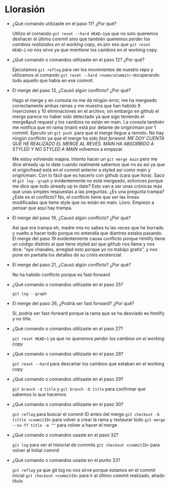 # Llorasión

- ¿Qué comando utilizaste en el paso 11? ¿Por qué?

  Utilizo el comando `git reset --hard HEAD~1`ya que no solo queremos deshacer el último commit sino que también queremos _perder los cambios realizados en el working copy_, es por eso que `git reset HEAD~1` no nos sirve ya que _mantiene_ los cambios en el working copy.

- ¿Qué comando o comandos utilizaste en el paso 12? ¿Por qué?

  Ejecutamos `git reflog` para ver los movimientos de nuestro repo y utilizamos el comando `git reset --hard <numeroCommit>` recuperando todo aquello que había en ese commit.

- El merge del paso 13, ¿Causó algún conflicto? ¿Por qué?

  Hago el merge y en consola no me da ningún error, me ha mergeado correctamente ambas ramas y me muestra que han habido 9 inserciones y 10 eliminaciones en el archivo, sin embargo en github el merge parece no haber sido detectado ya que sigo teniendo el merge&pull request y los cambios no están en main. La consola también me notifica que mi rama (main) está por delante de origin/main por 1 commit.
  Ejecuto un ``git push ``para que el merge llegue a remoto. No hay ningún conflicto ya que el merge ha sido _fast forward_. _ME DOY CUENTA QUE HE REALIZADO EL MERGE AL REVÉS. MAIN HA ABSORBIDO A STYLED Y NO STYLED A MAIN_ volvemos a empezar.

  Me estoy volviendo majara. Intento hacer un ``git merge main`` pero me dice already up to date cuando realmente sabemos que no es así ya que el origin/head está en el commit anterior a styled así como main y origin/main. Con lo fácil que es hacerlo con github (cara que llora). Saco el ``git log--graph`` y evidentemente no está mergeado, entonces porque me dice que todo already up to date? Esto van a ser unas crónicas más que unas simples respuestas a las preguntas. ¿Es una pregunta trampa? ¿Este es el conflicto? No, el conflicto tiene que ser las lineas modificadas que tiene style que no están en main. Lloro. Empiezo a pensar que aquí hay trampa.
  
- El merge del paso 19, ¿Causó algún conflicto? ¿Por qué?

  Así que era trampa eh, madre mia no sabes tu las veces que he borrado y vuelto a hacer todo porque no entendía que diantres estaba pasando. El merge del paso 19 evidentemente causa conflicto porque htmlify tiene un código distinto al que tiene styled así que github nos llama y nos dice: "oye chavales, arreglad esto porque yo no trabajo gratis", y nos pone en pantalla los detalles de su crisis existencial.

- El merge del paso 21, ¿Causó algún conflicto? ¿Por qué?

  No ha habido conflicto porque es fast-forward

- ¿Qué comando o comandos utilizaste en el paso 25?

  ``git log --graph``

- El merge del paso 26, ¿Podría ser fast forward? ¿Por qué?

  Si, podría ser fast-forward porque la rama que se ha desvíado es htmlify y no title.

- ¿Qué comando o comandos utilizaste en el paso 27?

  ``git reset HEAD~1`` ya que _no queremos perder los cambios en el working copy_

- ¿Qué comando o comandos utilizaste en el paso 28?

  ``git reset --hard`` para descartar los cambios que estaban en el working copy

- ¿Qué comando o comandos utilizaste en el paso 29?

  ``git branch -d title`` y ``git branch -D title`` para confirmar que sabemos lo que hacemos

- ¿Qué comando o comandos utilizaste en el paso 30?

  ``git reflog`` para buscar el commit ID antes del merge
  ``git checkout -b tittle <commitID>`` para volver a crear la rama y restaurar todo
  ``git merge --no-ff title -m ""`` para volver a hacer el merge

- ¿Qué comando o comandos usaste en el paso 32?

  ``git log`` para ver el historial de commits
  ``git checkout <commitID>`` para volver al Initial commit

- ¿Qué comando o comandos usaste en el punto 33?

  ``git reflog`` ya que git log no nos sirve porque estamos en el commit inicial
  ``git checkout <commitID>`` para ir al último commit realizado, añado título
